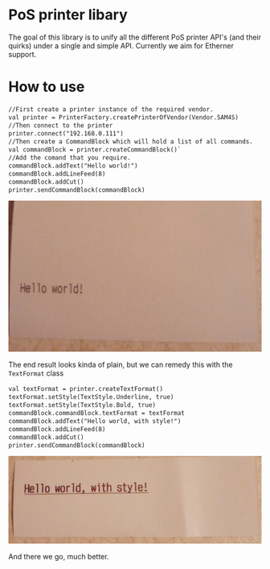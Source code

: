 # PoS printer libary
The goal of this library is to unify all the different PoS printer API's (and their quirks) under a single and simple API. Currently we aim for Etherner support.
# How to use
```
//First create a printer instance of the required vendor.
val printer = PrinterFactory.createPrinterOfVendor(Vendor.SAM4S)
//Then connect to the printer
printer.connect("192.168.0.111")
//Then create a CommandBlock which will hold a list of all commands.
val commandBlock = printer.createCommandBlock()`
//Add the comand that you require.
commandBlock.addText("Hello world!")
commandBlock.addLineFeed(8)
commandBlock.addCut()
printer.sendCommandBlock(commandBlock)
```
![Plain](docs/images/plain.png)


The end result looks kinda of plain, but we can remedy this with the `TextFormat` class
```
val textFormat = printer.createTextFormat()
textFormat.setStyle(TextStyle.Underline, true)
textFormat.setStyle(TextStyle.Bold, true)
commandBlock.commandBlock.textFormat = textFormat
commandBlock.addText("Hello world, with style!")
commandBlock.addLineFeed(8)
commandBlock.addCut()
printer.sendCommandBlock(commandBlock)
```
![Styled](docs/images/styled.png)


And there we go, much better.




